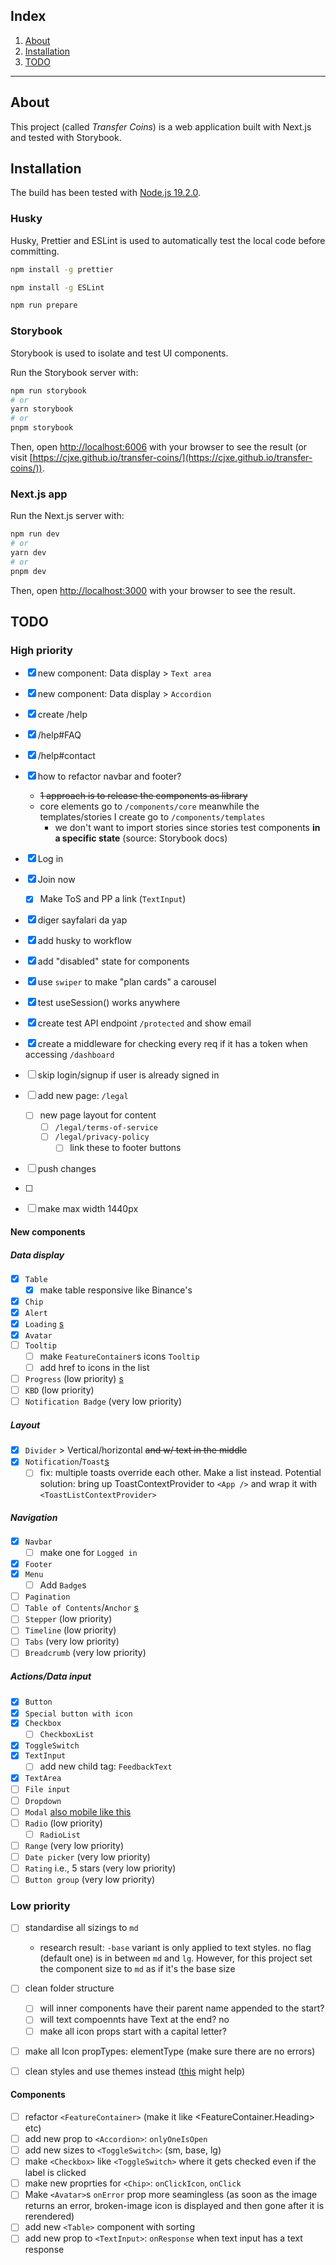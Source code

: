 ## Index

1. [About](#about)
2. [Installation](#installation)
3. [TODO](#todo)

---

## About

This project (called _Transfer Coins_) is a web application built with Next.js and tested with
Storybook.

## Installation

The build has been tested with [Node.js 19.2.0](https://nodejs.org/dist/v19.2.0/).

### Husky

Husky, Prettier and ESLint is used to automatically test the local code before committing.

```bash
npm install -g prettier
```

```bash
npm install -g ESLint
```

```bash
npm run prepare
```

### Storybook

Storybook is used to isolate and test UI components.

Run the Storybook server with:

```bash
npm run storybook
# or
yarn storybook
# or
pnpm storybook
```

Then, open [http://localhost:6006](http://localhost:6006) with your browser to see the result (or
visit [https://cjxe.github.io/transfer-coins/](https://cjxe.github.io/transfer-coins/)).

### Next.js app

Run the Next.js server with:

```bash
npm run dev
# or
yarn dev
# or
pnpm dev
```

Then, open [http://localhost:3000](http://localhost:3000) with your browser to see the result.

## TODO

### High priority

- [x] new component: Data display > `Text area`
- [x] new component: Data display > `Accordion`

- [x] create /help
- [x] /help#FAQ
- [x] /help#contact

- [x] how to refactor navbar and footer?

  - ~~1 approach is to release the components as library~~
  - core elements go to `/components/core` meanwhile the templates/stories I create go to
    `/components/templates`
    - we don't want to import stories since stories test components **in a specific state** (source:
      Storybook docs)

- [x] Log in
- [x] Join now
  - [x] Make ToS and PP a link (`TextInput`)
- [x] diger sayfalari da yap

- [x] add husky to workflow

- [x] add "disabled" state for components
- [x] use `swiper` to make "plan cards" a carousel

- [x] test useSession() works anywhere
- [x] create test API endpoint `/protected` and show email
- [x] create a middleware for checking every req if it has a token when accessing `/dashboard`
- [ ] skip login/signup if user is already signed in
- [ ] add new page: `/legal`
  - [ ] new page layout for content
    - [ ] `/legal/terms-of-service`
    - [ ] `/legal/privacy-policy`
      - [ ] link these to footer buttons
- [ ] push changes
- [ ]

- [ ] make max width 1440px

#### New components

##### Data display

- [x] `Table`
  - [x] make table responsive like Binance's
- [x] `Chip`
- [x] `Alert`
- [x] `Loading` [s](https://nextui.org/docs/components/loading#types)
- [x] `Avatar`
- [ ] `Tooltip`
  - [ ] make `FeatureContainer`s icons `Tooltip`
  - [ ] add href to icons in the list
- [ ] `Progress` (low priority) [s](https://nextui.org/docs/components/progress)
- [ ] `KBD` (low priority)
- [ ] `Notification Badge` (very low priority)

##### Layout

- [x] `Divider` > Vertical/horizontal ~~and w/ text in the middle~~
- [x] `Notification`/`Toast`[s](https://ant.design/components/notification)
  - [ ] fix: multiple toasts override each other. Make a list instead. Potential solution: bring up
        ToastContextProvider to `<App />` and wrap it with `<ToastListContextProvider>`

##### Navigation

- [x] `Navbar`
  - [ ] make one for `Logged in`
- [x] `Footer`
- [x] `Menu`
  - [ ] Add `Badge`s
- [ ] `Pagination`
- [ ] `Table of Contents`/`Anchor` [s](https://www.emgoto.com/react-table-of-contents/)
- [ ] `Stepper` (low priority)
- [ ] `Timeline` (low priority)
- [ ] `Tabs` (very low priority)
- [ ] `Breadcrumb` (very low priority)

##### Actions/Data input

- [x] `Button`
- [x] `Special button with icon`
- [x] `Checkbox`
  - [ ] `CheckboxList`
- [x] `ToggleSwitch`
- [x] `TextInput`
  - [ ] add new child tag: `FeedbackText`
- [x] `TextArea`
- [ ] `File input`
- [ ] `Dropdown`
- [ ] `Modal` [also mobile like this](https://daisyui.com/components/modal/)
- [ ] `Radio` (low priority)
  - [ ] `RadioList`
- [ ] `Range` (very low priority)
- [ ] `Date picker` (very low priority)
- [ ] `Rating` i.e., 5 stars (very low priority)
- [ ] `Button group` (very low priority)

### Low priority

- [ ] standardise all sizings to `md`

  - research result: `-base` variant is only applied to text styles. no flag (default one) is in
    between `md` and `lg`. However, for this project set the component size to `md` as if it's the
    base size

- [ ] clean folder structure

  - [ ] will inner components have their parent name appended to the start?
  - [ ] will text compoennts have Text at the end? no
  - [ ] make all icon props start with a capital letter?

- [ ] make all Icon propTypes: elementType (make sure there are no errors)

- [ ] clean styles and use themes instead
      ([this](https://github.com/themesberg/flowbite-react/blob/be78e5e748a64ee213018837c576a75ed35a4f13/src/lib/theme/default.ts)
      might help)

#### Components

- [ ] refactor `<FeatureContainer>` (make it like <FeatureContainer.Heading> etc)
- [ ] add new prop to `<Accordion>`: `onlyOneIsOpen`
- [ ] add new sizes to `<ToggleSwitch>`: (sm, base, lg)
- [ ] make `<Checkbox>` like `<ToggleSwitch>` where it gets checked even if the label is clicked
- [ ] make new proprties for `<Chip>`: `onClickIcon`, `onClick`
- [ ] Make `<Avatar>`s `onError` prop more seamingless (as soon as the image returns an error,
      broken-image icon is displayed and then gone after it is rerendered)
- [ ] add new `<Table>` component with sorting
- [ ] add new prop to `<TextInput>`: `onResponse` when text input has a text response
